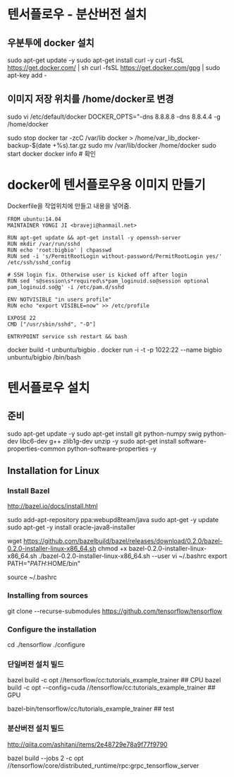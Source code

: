 
# 텐서플로우 - 분산버전 설치

## 우분투에 docker 설치

sudo apt-get update -y
sudo apt-get install curl -y
curl -fsSL https://get.docker.com/ | sh
curl -fsSL https://get.docker.com/gpg | sudo apt-key add -

## 이미지 저장 위치를 /home/docker로 변경
sudo vi /etc/default/docker
DOCKER_OPTS="-dns 8.8.8.8 -dns 8.8.4.4 -g /home/docker

sudo stop docker
tar -zcC /var/lib docker > /home/var_lib_docker-backup-$(date +%s).tar.gz
sudo mv /var/lib/docker /home/docker
sudo start docker
docker info  # 확인

# docker에 텐서플로우용 이미지 만들기
Dockerfile을 작업위치에 만들고 내용을 넣어줌.
```
FROM ubuntu:14.04
MAINTAINER YONGI JI <braveji@hanmail.net>

RUN apt-get update && apt-get install -y openssh-server
RUN mkdir /var/run/sshd
RUN echo 'root:bigbio' | chpasswd
RUN sed -i 's/PermitRootLogin without-password/PermitRootLogin yes/' /etc/ssh/sshd_config

# SSH login fix. Otherwise user is kicked off after login
RUN sed 's@session\s*required\s*pam_loginuid.so@session optional pam_loginuid.so@g' -i /etc/pam.d/sshd

ENV NOTVISIBLE "in users profile"
RUN echo "export VISIBLE=now" >> /etc/profile

EXPOSE 22
CMD ["/usr/sbin/sshd", "-D"]

ENTRYPOINT service ssh restart && bash
```
 
docker build -t unbuntu/bigbio   . 
docker run -i -t  -p 1022:22 --name bigbio unbuntu/bigbio /bin/bash 


 
# 텐서플로우 설치

## 준비
sudo apt-get update -y
sudo apt-get install git python-numpy swig python-dev libc6-dev g++ zlib1g-dev unzip -y
sudo apt-get install software-properties-common python-software-properties -y


## Installation for Linux

### Install Bazel

http://bazel.io/docs/install.html

sudo add-apt-repository ppa:webupd8team/java
sudo apt-get -y update
sudo apt-get -y install oracle-java8-installer

wget https://github.com/bazelbuild/bazel/releases/download/0.2.0/bazel-0.2.0-installer-linux-x86_64.sh
chmod +x bazel-0.2.0-installer-linux-x86_64.sh
./bazel-0.2.0-installer-linux-x86_64.sh --user
vi ~/.bashrc 
export PATH="$PATH:$HOME/bin"

source ~/.bashrc 


### Installing from sources
git clone --recurse-submodules https://github.com/tensorflow/tensorflow

### Configure the installation
cd ./tensorflow
./configure

### 단일버전 설치 빌드
bazel build -c opt  //tensorflow/cc:tutorials_example_trainer ## CPU
bazel build -c opt --config=cuda //tensorflow/cc:tutorials_example_trainer ## GPU

bazel-bin/tensorflow/cc/tutorials_example_trainer ## test 


### 분산버전 설치 빌드

http://qiita.com/ashitani/items/2e48729e78a9f77f9790

bazel build --jobs 2 -c opt //tensorflow/core/distributed_runtime/rpc:grpc_tensorflow_server
